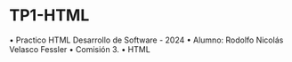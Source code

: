 # TP1-HTML
• Practico HTML Desarrollo de Software - 2024
• Alumno: Rodolfo Nicolás Velasco Fessler
• Comisión 3.
• HTML
